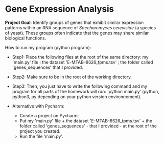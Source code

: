 # Gene Expression Analysis
**Project Goal**: Identify groups of genes that exhibit similar expression patterns within an RNA sequence of *Saccharomyces cerevisiae* (a species of yeast). These groups often indicate that the genes may share similar biological functions.


How to run my program (python program): 

- Step1: Place the following files at the root of the same directory: my 'main.py' file ; the dataset 'E-MTAB-8626_tpms.tsv' ; the folder called 'genes_sequences' that I provided. 

- Step2: Make sure to be in the root of the working directory. 

- Step3: Then, you just have to write the following command and my program for all parts of the homework will run: 'python main.py' (python, python3, py depending on your python version environnement). 

- Alternative with Pycharm:
	- Create a project on Pycharm; 
	- Put my 'main.py' file + the dataset 'E-MTAB-8626_tpms.tsv' + the folder called 'genes_sequences' - that I provided - at the root 	of the project you created. 
	- Run the file 'main.py'. 
